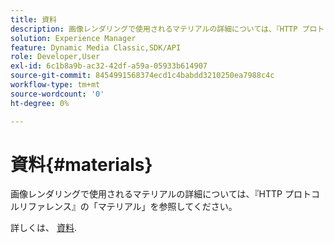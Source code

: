 ```yaml
---
title: 資料
description: 画像レンダリングで使用されるマテリアルの詳細については、『HTTP プロトコルリファレンス』の「マテリアル」を参照してください。
solution: Experience Manager
feature: Dynamic Media Classic,SDK/API
role: Developer,User
exl-id: 6c1b8a9b-ac32-42df-a59a-05933b614907
source-git-commit: 8454991568374ecd1c4babdd3210250ea7988c4c
workflow-type: tm+mt
source-wordcount: '0'
ht-degree: 0%

---
```


# 資料{#materials}

画像レンダリングで使用されるマテリアルの詳細については、『HTTP プロトコルリファレンス』の「マテリアル」を参照してください。

詳しくは、 [資料](../../../../../ir-api/http-protocol/image-rendering-api-ref/c-ir-http-protocol-ref/c-ir-http-protocol-syntax-and-features/c-ir-http-materials/c-ir-http-materials.md#concept-45af2ab5694b4cfdadf1211ce3f5ed0f).
